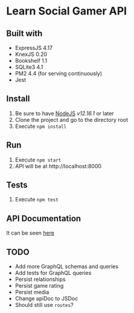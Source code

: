 # Learn Social Gamer API

## Built with

* ExpressJS 4.17
* KnexJS 0.20
* Bookshelf 1.1
* SQLite3 4.1
* PM2 4.4 (for serving continuously)
* Jest

## Install

1. Be sure to have [NodeJS](https://nodejs.org/en/) *v12.16.1* or later
2. Clone the project and go to the directory root
3. Execute `npm install`

## Run

1. Execute `npm start`
2. API will be at http://localhost:8000

## Tests

1. Execute `npm test`

## API Documentation

It can be seen [here](http://sasknot.github.io/learn-socialgamer-api/)


## TODO

* Add more GraphQL schemas and queries
* Add tests for GraphQL queries
* Persist relationships
* Persist game rating
* Persist media
* Change apiDoc to JSDoc
* Should still use `routes`?